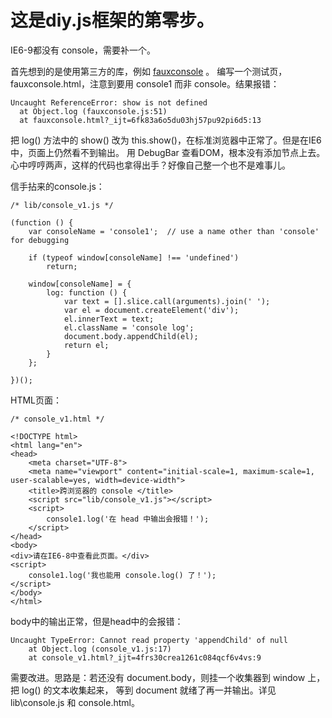 # 这是diy.js框架的第零步。

IE6-9都没有 console，需要补一个。

首先想到的是使用第三方的库，例如 [fauxconsole](https://github.com/csanquer/fauxconsole) 。
编写一个测试页，fauxconsole.html，注意到要用 console1 而非 console。结果报错：

    Uncaught ReferenceError: show is not defined
      at Object.log (fauxconsole.js:51)
      at fauxconsole.html?_ijt=6fk83a6o5du03hj57pu92pi6d5:13

把 log() 方法中的 show() 改为 this.show()，在标准浏览器中正常了。但是在IE6中，页面上仍然看不到输出。
用 DebugBar 查看DOM，根本没有添加节点上去。心中哼哼两声，这样的代码也拿得出手？好像自己整一个也不是难事儿。


信手拈来的console.js：

    /* lib/console_v1.js */
    
    (function () {
        var consoleName = 'console1';  // use a name other than 'console' for debugging
    
        if (typeof window[consoleName] !== 'undefined')
            return;
    
        window[consoleName] = {
            log: function () {
                var text = [].slice.call(arguments).join(' ');
                var el = document.createElement('div');
                el.innerText = text;
                el.className = 'console log';
                document.body.appendChild(el);
                return el;
            }
        };
    
    })();


HTML页面：

    /* console_v1.html */
    
    <!DOCTYPE html>
    <html lang="en">
    <head>
        <meta charset="UTF-8">
        <meta name="viewport" content="initial-scale=1, maximum-scale=1, user-scalable=yes, width=device-width">
        <title>跨浏览器的 console </title>
        <script src="lib/console_v1.js"></script>
        <script>
            console1.log('在 head 中输出会报错！');
        </script>
    </head>
    <body>
    <div>请在IE6-8中查看此页面。</div>
    <script>
        console1.log('我也能用 console.log() 了！');
    </script>
    </body>
    </html>

body中的输出正常，但是head中的会报错：

    Uncaught TypeError: Cannot read property 'appendChild' of null
        at Object.log (console_v1.js:17)
        at console_v1.html?_ijt=4frs30crea1261c084qcf6v4vs:9


需要改进。思路是：若还没有 document.body，则挂一个收集器到 window 上，把 log() 的文本收集起来，
等到 document 就绪了再一并输出。详见 lib\console.js 和 console.html。
